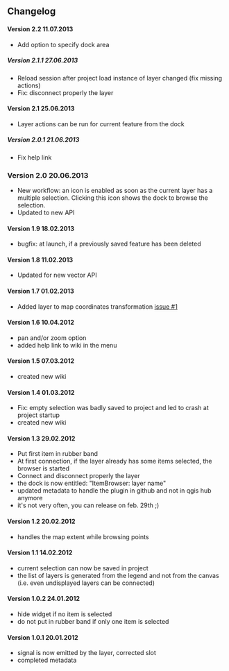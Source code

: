 ##  Changelog

#### Version 2.2 11.07.2013

* Add option to specify dock area

##### Version 2.1.1 27.06.2013

* Reload session after project load instance of layer changed (fix missing actions)
* Fix: disconnect properly the layer

#### Version 2.1 25.06.2013

* Layer actions can be run for current feature from the dock

##### Version 2.0.1 21.06.2013

* Fix help link

### Version 2.0 20.06.2013

* New workflow: an icon is enabled as soon as the current layer has a multiple selection. Clicking this icon shows the dock to browse the selection.
* Updated to new API

#### Version 1.9 18.02.2013

*  bugfix: at launch, if a previously saved feature has been deleted

#### Version 1.8 11.02.2013

* Updated for new vector API

#### Version 1.7 01.02.2013

* Added layer to map coordinates transformation [issue #1](https://github.com/3nids/itembrowser/issues/1)

#### Version 1.6 10.04.2012

* pan and/or zoom option
* added help link to wiki in the menu

#### Version 1.5 07.03.2012

* created new wiki

#### Version 1.4 01.03.2012

* Fix: empty selection was badly saved to project and led to crash at project startup
* created new wiki

#### Version 1.3 29.02.2012

* Put first item in rubber band
* At first connection, if the layer already has some items selected, the browser is started
* Connect and disconnect properly the layer
* the dock is now entitled: "ItemBrowser: layer name"
* updated metadata to handle the plugin in github and not in qgis hub anymore
* it's not very often, you can release on feb. 29th ;)

#### Version 1.2 20.02.2012

* handles the map extent while browsing points

#### Version 1.1 14.02.2012

* current selection can now be saved in project
* the list of layers is generated from the legend and not from the canvas (i.e. even undisplayed layers can be connected)

#### Version 1.0.2 24.01.2012

* hide widget if no item is selected
* do not put in rubber band if only one item is selected

#### Version 1.0.1 20.01.2012

* signal is now emitted by the layer, corrected slot
* completed metadata
